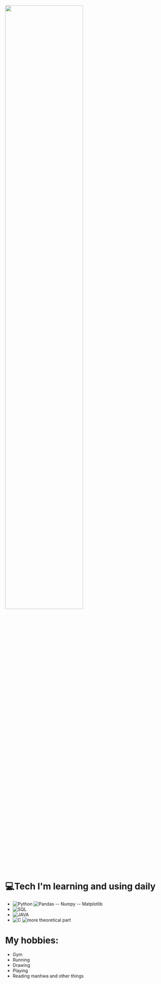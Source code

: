 #
<img src="https://readme-typing-svg.demolab.com?font=Inconsolata&weight=900&size=50&duration=4000&pause=300&color=A7A459&center=true&vCenter=true&multiline=true&repeat=false&random=false&width=2500&height=340&lines=Hi%2C+my+name+is+Jonatan;I'm+a+data+science+and+artificial+intelligence+student+at+PUCRS+-+Brazil;My+goal+is;to+learn+about+the+creation+and+development%2Fimplementation+of+AI+so+that+they+can+do+things+for+me" width="70%" />




# 💻Tech I'm learning and using daily
- <img src="https://img.shields.io/badge/Python-white?labelColor=black" alt="Python"> <img src="https://img.shields.io/badge/--Pandas -- Numpy -- Matplotlib-grey" alt="Pandas -- Numpy -- Matplotlib">
- <img src="https://img.shields.io/badge/SQL-white?labelColor=black" alt="SQL"> 
- <img src="https://img.shields.io/badge/JAVA-white?labelColor=black" alt="JAVA"> 
- <img src="https://img.shields.io/badge/C-white?labelColor=black" alt="C">  <img src="https://img.shields.io/badge/--more theoretical part-gray" alt="more theoretical part">

# My hobbies:
- Gym
- Running
- Drawing
- Playing
- Reading manhwa and other things


<!-- Proudly created with GPRM ( https://gprm.itsvg.in ) -->
